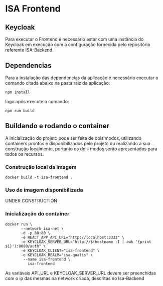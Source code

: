 # ISA Frontend

## Keycloak
Para executar o Frontend é necessário estar com uma instância do Keycloak em execução com a configuração fornecida pelo repositório referente ISA-Backend.

## Dependencias
Para a instalação das dependencias da aplicação é necessário executar o comando citada abaixo na pasta raiz da aplicação:
```
npm install
```
logo após execute o comando:
``` 
npm run build
```
## Buildando e rodando o container
A inicialização do projeto pode ser feita de dois modos, utilizando containers prontos e disponibilizados pelo projeto ou realizando a sua construção localmente, portanto os dois modos serão apresentados para todos os recursos.

### Construção local da imagem
```
docker build -t isa-frontend .
```

### Uso de imagem disponibilizada
UNDER CONSTRUCTION

### Inicialização do container
```
docker run \
       --network isa-net \
       -d -p 80:80 \
       -e REACT_APP_API_URL="http://localhost:3333" \
       -e KEYCLOAK_SERVER_URL="http://$(hostname -I | awk '{print $1}'):8080/auth" \
       -e KEYCLOAK_CLIENT="isa-frontend" \
       -e KEYCLOAK_REALM="isa-qualis" \
        --name isa-frontend \
          isa-frontend
```
As variáveis API_URL e KEYCLOAK_SERVER_URL devem ser preenchidas com o ip das mesmas na network criada, descritas no Isa-Backend
